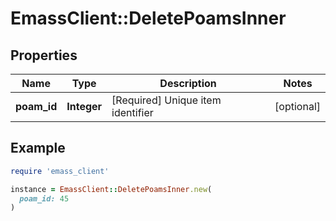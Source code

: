 # EmassClient::DeletePoamsInner

## Properties

| Name | Type | Description | Notes |
| ---- | ---- | ----------- | ----- |
| **poam_id** | **Integer** | [Required] Unique item identifier | [optional] |

## Example

```ruby
require 'emass_client'

instance = EmassClient::DeletePoamsInner.new(
  poam_id: 45
)
```

